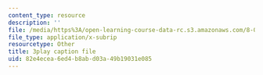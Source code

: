```yaml
---
content_type: resource
description: ''
file: /media/https%3A/open-learning-course-data-rc.s3.amazonaws.com/8-04-quantum-physics-i-spring-2016/82e4ecea6ed4b8abd03a49b19031e085_YdtHAIh-kas.srt
file_type: application/x-subrip
resourcetype: Other
title: 3play caption file
uid: 82e4ecea-6ed4-b8ab-d03a-49b19031e085
---
```

